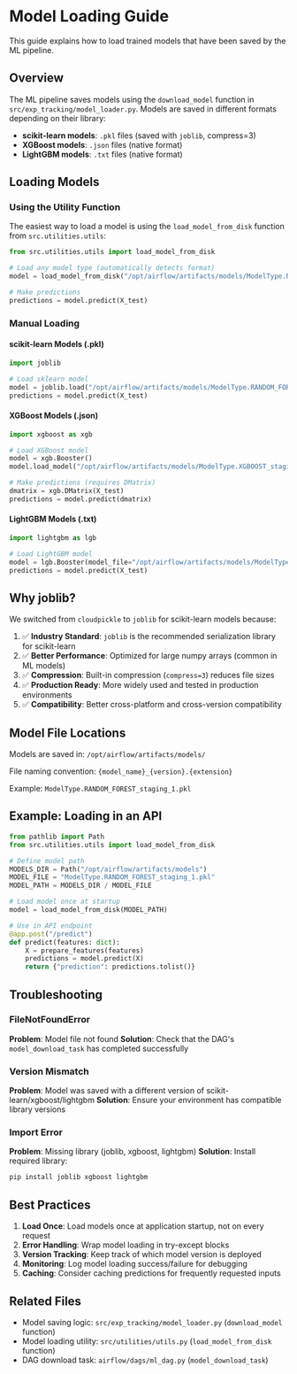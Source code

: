 # Model Loading Guide

This guide explains how to load trained models that have been saved by the ML pipeline.

## Overview

The ML pipeline saves models using the `download_model` function in `src/exp_tracking/model_loader.py`. Models are saved in different formats depending on their library:

- **scikit-learn models**: `.pkl` files (saved with `joblib`, compress=3)
- **XGBoost models**: `.json` files (native format)
- **LightGBM models**: `.txt` files (native format)

## Loading Models

### Using the Utility Function

The easiest way to load a model is using the `load_model_from_disk` function from `src.utilities.utils`:

```python
from src.utilities.utils import load_model_from_disk

# Load any model type (automatically detects format)
model = load_model_from_disk("/opt/airflow/artifacts/models/ModelType.RANDOM_FOREST_staging_1.pkl")

# Make predictions
predictions = model.predict(X_test)
```

### Manual Loading

#### scikit-learn Models (.pkl)

```python
import joblib

# Load sklearn model
model = joblib.load("/opt/airflow/artifacts/models/ModelType.RANDOM_FOREST_staging_1.pkl")
predictions = model.predict(X_test)
```

#### XGBoost Models (.json)

```python
import xgboost as xgb

# Load XGBoost model
model = xgb.Booster()
model.load_model("/opt/airflow/artifacts/models/ModelType.XGBOOST_staging_1.json")

# Make predictions (requires DMatrix)
dmatrix = xgb.DMatrix(X_test)
predictions = model.predict(dmatrix)
```

#### LightGBM Models (.txt)

```python
import lightgbm as lgb

# Load LightGBM model
model = lgb.Booster(model_file="/opt/airflow/artifacts/models/ModelType.LIGHTGBM_staging_1.txt")
predictions = model.predict(X_test)
```

## Why joblib?

We switched from `cloudpickle` to `joblib` for scikit-learn models because:

1. ✅ **Industry Standard**: `joblib` is the recommended serialization library for scikit-learn
2. ✅ **Better Performance**: Optimized for large numpy arrays (common in ML models)
3. ✅ **Compression**: Built-in compression (`compress=3`) reduces file sizes
4. ✅ **Production Ready**: More widely used and tested in production environments
5. ✅ **Compatibility**: Better cross-platform and cross-version compatibility

## Model File Locations

Models are saved in: `/opt/airflow/artifacts/models/`

File naming convention: `{model_name}_{version}.{extension}`

Example: `ModelType.RANDOM_FOREST_staging_1.pkl`

## Example: Loading in an API

```python
from pathlib import Path
from src.utilities.utils import load_model_from_disk

# Define model path
MODELS_DIR = Path("/opt/airflow/artifacts/models")
MODEL_FILE = "ModelType.RANDOM_FOREST_staging_1.pkl"
MODEL_PATH = MODELS_DIR / MODEL_FILE

# Load model once at startup
model = load_model_from_disk(MODEL_PATH)

# Use in API endpoint
@app.post("/predict")
def predict(features: dict):
    X = prepare_features(features)
    predictions = model.predict(X)
    return {"prediction": predictions.tolist()}
```

## Troubleshooting

### FileNotFoundError

**Problem**: Model file not found
**Solution**: Check that the DAG's `model_download_task` has completed successfully

### Version Mismatch

**Problem**: Model was saved with a different version of scikit-learn/xgboost/lightgbm
**Solution**: Ensure your environment has compatible library versions

### Import Error

**Problem**: Missing library (joblib, xgboost, lightgbm)
**Solution**: Install required library:

```bash
pip install joblib xgboost lightgbm
```

## Best Practices

1. **Load Once**: Load models once at application startup, not on every request
2. **Error Handling**: Wrap model loading in try-except blocks
3. **Version Tracking**: Keep track of which model version is deployed
4. **Monitoring**: Log model loading success/failure for debugging
5. **Caching**: Consider caching predictions for frequently requested inputs

## Related Files

- Model saving logic: `src/exp_tracking/model_loader.py` (`download_model` function)
- Model loading utility: `src/utilities/utils.py` (`load_model_from_disk` function)
- DAG download task: `airflow/dags/ml_dag.py` (`model_download_task`)
